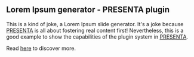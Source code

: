 ## Lorem Ipsum generator - PRESENTA plugin

This is a kind of joke, a Lorem Ipsum slide generator.
It's a joke because [PRESENTA](https://www.presenta.cc/) is all about fostering real content first!
Nevertheless, this is a good example to show the capabilities of the plugin system in [PRESENTA](https://www.presenta.cc/).

Read [here](https://github.com/presenta-software/PRESENTA-SDK/wiki/Documentation) to discover more.